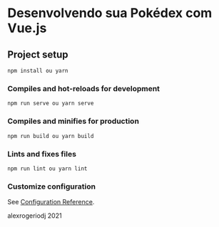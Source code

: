 # Desenvolvendo sua Pokédex com Vue.js

## Project setup
```
npm install ou yarn
```

### Compiles and hot-reloads for development
```
npm run serve ou yarn serve
```

### Compiles and minifies for production
```
npm run build ou yarn build
```

### Lints and fixes files
```
npm run lint ou yarn lint
```

### Customize configuration
See [Configuration Reference](https://cli.vuejs.org/config/).

alexrogeriodj 2021